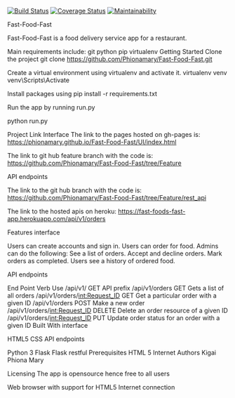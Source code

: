 
[![Build Status](https://travis-ci.org/Phionamary/Fast-Food-Fast.svg?branch=Feature)](https://travis-ci.org/Phionamary/Fast-Food-Fast)
[![Coverage Status](https://coveralls.io/repos/github/Phionamary/Fast-Food-Fast/badge.svg?branch=Feature)](https://coveralls.io/github/Phionamary/Fast-Food-Fast?branch=Feature)
[![Maintainability](https://api.codeclimate.com/v1/badges/14ceda9d0603ab17f897/maintainability)](https://codeclimate.com/github/Phionamary/Fast-Food-Fast/maintainability)


Fast-Food-Fast

Fast-Food-Fast is a food delivery service app for a restaurant.

Main requirements include:
git
python
pip
virtualenv
Getting Started
Clone the project
git clone https://github.com/Phionamary/Fast-Food-Fast.git

Create a virtual environment using virtualenv and activate it.
virtualenv venv venv\Scripts\Activate

Install packages using pip install -r requirements.txt

Run the app by running run.py

python run.py

Project Link
Interface The link to the pages hosted on gh-pages is: https://phionamary.github.io/Fast-Food-Fast/UI/index.html

The link to git hub feature branch with the code is: https://github.com/Phionamary/Fast-Food-Fast/tree/Feature 

API endpoints

The link to the git hub branch with the code is: https://github.com/Phionamary/Fast-Food-Fast/tree/Feature/rest_api

The link to the hosted apis on heroku: https://fast-foods-fast-app.herokuapp.com/api/v1/orders

Features interface

Users can create accounts and sign in.
Users can order for food.
Admins can do the following:
    See a list of orders.
    Accept and decline orders.
    Mark orders as completed.
Users see a history of ordered food.

API endpoints

End Point	Verb	Use
/api/v1/	GET	API prefix
/api/v1/orders GET	Gets a list of all orders
/api/v1/orders/<int:Request_ID> GET Get a particular order with a given ID
/api/v1/orders	POST	Make a new order
/api/v1/orders/<int:Request_ID>	DELETE	Delete an order resource of a given ID
/api/v1/orders/<int:Request_ID>	PUT	Update order status for an order with a given ID
Built With
interface

HTML5
CSS
API endpoints

Python 3
Flask
Flask restful
Prerequisites
HTML 5
Internet
Authors
Kigai Phiona Mary

Licensing
The app is opensource hence free to all users

Web browser with support for HTML5
Internet connection
